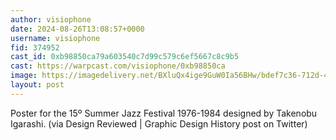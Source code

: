 ```yaml
---
author: visiophone
date: 2024-08-26T13:08:57+0000
username: visiophone
fid: 374952
cast_id: 0xb98850ca79a603540c7d99c579c6ef5667c8c9b5
cast: https://warpcast.com/visiophone/0xb98850ca
image: https://imagedelivery.net/BXluQx4ige9GuW0Ia56BHw/bdef7c36-712d-45b3-aefe-4fcd6b3eba00/original
layout: post
---
```

Poster for the 15º Summer Jazz Festival 1976-1984 designed by Takenobu Igarashi. (via Design Reviewed | Graphic Design History post on Twitter)  

<img src='https://imagedelivery.net/BXluQx4ige9GuW0Ia56BHw/bdef7c36-712d-45b3-aefe-4fcd6b3eba00/original' alt='' referrerpolicy='no-referrer'/>